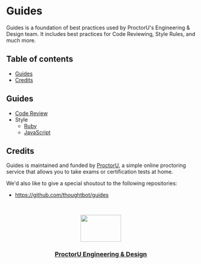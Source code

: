 # Guides

Guides is a foundation of best practices used by ProctorU's Engineering & Design team. It includes best practices for Code Reviewing, Style Rules, and much more.

## Table of contents

- [Guides](#guides)
- [Credits](#credits)

## Guides

- [Code Review](./code-review)
- Style
  - [Ruby](./style/ruby)
  - [JavaScript](./style/javascript)

## Credits

Guides is maintained and funded by [ProctorU](https://twitter.com/ProctorU),
a simple online proctoring service that allows you to take exams or
certification tests at home.

We'd also like to give a special shoutout to the following repositories:
- https://github.com/thoughtbot/guides

<br>

<p align="center">
  <a href="https://twitter.com/ProctorUEng">
    <img src="https://s3-us-west-2.amazonaws.com/dev-team-resources/procki-eyes.svg" width=108 height=72>
  </a>

  <h3 align="center">
    <a href="https://twitter.com/ProctorUEng">ProctorU Engineering & Design</a>
  </h3>
</p>
